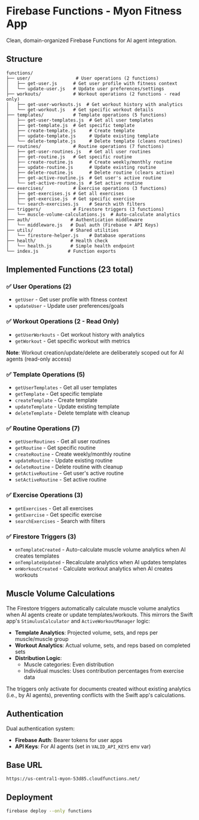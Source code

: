 # Firebase Functions - Myon Fitness App

Clean, domain-organized Firebase Functions for AI agent integration.

## Structure

```
functions/
├── user/                 # User operations (2 functions)
│   ├── get-user.js      # Get user profile with fitness context
│   └── update-user.js   # Update user preferences/settings
├── workouts/            # Workout operations (2 functions - read only)
│   ├── get-user-workouts.js  # Get workout history with analytics
│   └── get-workout.js   # Get specific workout details
├── templates/           # Template operations (5 functions)
│   ├── get-user-templates.js  # Get all user templates
│   ├── get-template.js  # Get specific template
│   ├── create-template.js     # Create template
│   ├── update-template.js     # Update existing template
│   └── delete-template.js     # Delete template (cleans routines)
├── routines/            # Routine operations (7 functions)
│   ├── get-user-routines.js   # Get all user routines
│   ├── get-routine.js   # Get specific routine
│   ├── create-routine.js      # Create weekly/monthly routine
│   ├── update-routine.js      # Update existing routine
│   ├── delete-routine.js      # Delete routine (clears active)
│   ├── get-active-routine.js  # Get user's active routine
│   └── set-active-routine.js  # Set active routine
├── exercises/           # Exercise operations (3 functions)
│   ├── get-exercises.js # Get all exercises
│   ├── get-exercise.js  # Get specific exercise
│   └── search-exercises.js    # Search with filters
├── triggers/            # Firestore triggers (3 functions)
│   └── muscle-volume-calculations.js  # Auto-calculate analytics
├── auth/               # Authentication middleware
│   └── middleware.js   # Dual auth (Firebase + API Keys)
├── utils/              # Shared utilities
│   └── firestore-helper.js    # Database operations
├── health/             # Health check
│   └── health.js       # Simple health endpoint
└── index.js           # Function exports
```

## Implemented Functions (23 total)

### ✅ User Operations (2)
- `getUser` - Get user profile with fitness context
- `updateUser` - Update user preferences/goals

### ✅ Workout Operations (2 - Read Only)  
- `getUserWorkouts` - Get workout history with analytics
- `getWorkout` - Get specific workout with metrics

**Note**: Workout creation/update/delete are deliberately scoped out for AI agents (read-only access)

### ✅ Template Operations (5)
- `getUserTemplates` - Get all user templates
- `getTemplate` - Get specific template
- `createTemplate` - Create template
- `updateTemplate` - Update existing template
- `deleteTemplate` - Delete template with cleanup

### ✅ Routine Operations (7)
- `getUserRoutines` - Get all user routines
- `getRoutine` - Get specific routine
- `createRoutine` - Create weekly/monthly routine
- `updateRoutine` - Update existing routine
- `deleteRoutine` - Delete routine with cleanup
- `getActiveRoutine` - Get user's active routine
- `setActiveRoutine` - Set active routine

### ✅ Exercise Operations (3)
- `getExercises` - Get all exercises
- `getExercise` - Get specific exercise
- `searchExercises` - Search with filters

### ✅ Firestore Triggers (3)
- `onTemplateCreated` - Auto-calculate muscle volume analytics when AI creates templates
- `onTemplateUpdated` - Recalculate analytics when AI updates templates
- `onWorkoutCreated` - Calculate workout analytics when AI creates workouts

## Muscle Volume Calculations

The Firestore triggers automatically calculate muscle volume analytics when AI agents create or update templates/workouts. This mirrors the Swift app's `StimulusCalculator` and `ActiveWorkoutManager` logic:

- **Template Analytics**: Projected volume, sets, and reps per muscle/muscle group
- **Workout Analytics**: Actual volume, sets, and reps based on completed sets
- **Distribution Logic**: 
  - Muscle categories: Even distribution
  - Individual muscles: Uses contribution percentages from exercise data

The triggers only activate for documents created without existing analytics (i.e., by AI agents), preventing conflicts with the Swift app's calculations.

## Authentication

Dual authentication system:
- **Firebase Auth**: Bearer tokens for user apps
- **API Keys**: For AI agents (set in `VALID_API_KEYS` env var)

## Base URL
```
https://us-central1-myon-53d85.cloudfunctions.net/
```

## Deployment

```bash
firebase deploy --only functions
``` 